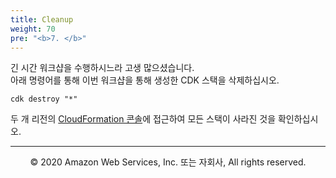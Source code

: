 ```yaml
---
title: Cleanup
weight: 70
pre: "<b>7. </b>"
---
```


긴 시간 워크샵을 수행하시느라 고생 많으셨습니다.  
아래 명령어를 통해 이번 워크샵을 통해 생성한 CDK 스택을 삭제하십시오.

```
cdk destroy "*"
```

두 개 리전의 [CloudFormation 콘솔](console.aws.amazon.com/cloudformation/)에 접근하여 모든 스택이 사라진 것을 확인하십시오.

---
<p align="center">
© 2020 Amazon Web Services, Inc. 또는 자회사, All rights reserved.
</p>
